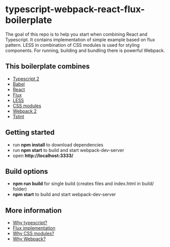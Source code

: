 # typescript-webpack-react-flux-boilerplate
The goal of this repo is to help you start when combining React and Typescript.
It contains implementation of simple example based on flux pattern.
LESS in combination of CSS modules is used for styling components. For running, building and bundling there is powerful Webpack.

## This boilerplate combines
* [Typescript 2](https://github.com/Microsoft/TypeScript)
* [Babel](https://babeljs.io/)
* [React](https://github.com/facebook/react)
* [Flux](https://github.com/facebook/flux)
* [LESS](https://github.com/less/less.js)
* [CSS modules](https://github.com/css-modules/css-modules)
* [Webpack 2](https://webpack.js.org/)
* [Tslint](https://palantir.github.io/tslint/)

## Getting started
* run **npm install** to download dependencies
* run **npm start** to build and start webpack-dev-server
* open **http://localhost:3333/**

## Build options
* **npm run build** for single build (creates files and index.html in build/ folder)
* **npm start** to build and start webpack-dev-server

## More information
* [Why typescript?](https://medium.com/@delveeng/why-we-love-typescript-bec2df88d6c2)
* [Flux implementation](https://medium.com/@delveeng/how-we-use-the-flux-architecture-in-delve-effc551f8fbc)
* [Why CSS modules?](https://medium.com/@delveeng/how-we-build-css-in-office-delve-3440ae67bae9)
* [Why Webpack?](https://medium.com/@delveeng/how-we-bundle-delve-using-webpack-c13d9c9624c)